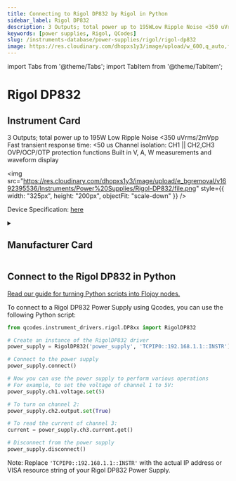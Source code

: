 ```yaml
---
title: Connecting to Rigol DP832 by Rigol in Python
sidebar_label: Rigol DP832
description: 3 Outputs; total power up to 195WLow Ripple Noise <350 uVrms/2mVppFast transient response time-> <50 usChannel isolation-> CH1 || CH2,CH3OVP/OCP/OTP protection functionsBuilt in V, A, W measurements and waveform display
keywords: [power supplies, Rigol, QCodes]
slug: /instruments-database/power-supplies/rigol/rigol-dp832
image: https://res.cloudinary.com/dhopxs1y3/image/upload/w_600,q_auto,f_auto/e_bgremoval/v1692395536/Instruments/Power%20Supplies/Rigol-DP832/file.jpg
---
```


import Tabs from '@theme/Tabs';
import TabItem from '@theme/TabItem';

# Rigol DP832

## Instrument Card

<div className="flex">

<div>

3 Outputs; total power up to 195W
Low Ripple Noise <350 uVrms/2mVpp
Fast transient response time: <50 us
Channel isolation: CH1 || CH2,CH3
OVP/OCP/OTP protection functions
Built in V, A, W measurements and waveform display

</div>

<img src="https://res.cloudinary.com/dhopxs1y3/image/upload/e_bgremoval/v1692395536/Instruments/Power%20Supplies/Rigol-DP832/file.png" style={{ width: "325px", height: "200px", objectFit: "scale-down" }} />

</div>

<div className="flex text-center">

<p>Device Specification: <a target="\_blank" href="https://www.batronix.com/files/Rigol/Labornetzteile/DP800/DP800_-datasheet-2022.pdf">here</a></p>

</div>

<details style={{ marginTop: "15px"}}>
<summary><h2>Manufacturer Card</h2></summary>

<img src="https://res.cloudinary.com/dhopxs1y3/image/upload/v1692806170/Instruments/Vendor%20Logos/Rigol.png" style={{ width: "100%", height: "170px",objectFit: "scale-down" }} />

RIGOL Technologies, Inc. specializes in development and production of test and measuring equipment and is one of the fastest growing Chinese companies in this sphere.
RIGOL’s line of products includes [digital storage oscilloscopes](https://www.tmatlantic.com/e-store/index.php?SECTION_ID=227), [function/arbitrary waveform generators](https://www.tmatlantic.com/e-store/index.php?SECTION_ID=230), [digital multimeters](https://www.tmatlantic.com/e-store/index.php?SECTION_ID=233), PC-based devices compatible with LXI standard etc.

<ul>
  <li>Headquarters: Beijing, China</li>
  <li>Yearly Revenue (millions, USD): 23.0</li>
  <li>Vendor Website: <a href="https://www.rigol.com/">here</a></li>
</ul>
</details>

## Connect to the Rigol DP832 in Python

[Read our guide for turning Python scripts into Flojoy nodes.](https://docs.flojoy.ai/custom-nodes/creating-custom-node/)
<Tabs>
<TabItem value="QCodes" label="QCodes">

To connect to a Rigol DP832 Power Supply using Qcodes, you can use the following Python script:

```python
from qcodes.instrument_drivers.rigol.DP8xx import RigolDP832

# Create an instance of the RigolDP832 driver
power_supply = RigolDP832('power_supply', 'TCPIP0::192.168.1.1::INSTR')

# Connect to the power supply
power_supply.connect()

# Now you can use the power supply to perform various operations
# For example, to set the voltage of channel 1 to 5V:
power_supply.ch1.voltage.set(5)

# To turn on channel 2:
power_supply.ch2.output.set(True)

# To read the current of channel 3:
current = power_supply.ch3.current.get()

# Disconnect from the power supply
power_supply.disconnect()
```

Note: Replace `'TCPIP0::192.168.1.1::INSTR'` with the actual IP address or VISA resource string of your Rigol DP832 Power Supply.

</TabItem>
</Tabs>